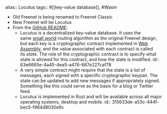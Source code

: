 alias:: Locutus
tags:: #[[key-value database]], #Wasm

- Old Freenet is being renamed to Freenet Classic
- New Freenet will be Locutus
- From the [GitHub README](https://github.com/freenet/locutus):
	- Locutus is a decentralized key-value database. It uses the same [small world](https://freenetproject.org/assets/papers/lic.pdf) routing algorithm as the original Freenet design, but each key is a cryptographic contract implemented in [Web Assembly](https://webassembly.org/), and the value associated with each contract is called its *state*. The role of the cryptographic contract is to specify what state is allowed for this contract, and how the state is modified.
	  id:: 63e6665e-4a45-4ea5-a476-687e227caf78
	- A very simple contract might require that the state is a list of messages, each signed with a specific cryptographic keypair. The state can be updated to add new messages if appropriately signed. Something like this could serve as the basis for a blog or Twitter feed.
	- Locutus is implemented in Rust and will be available across all major operating systems, desktop and mobile.
	  id:: 315633de-a53c-444f-bec5-f964d8030e9c